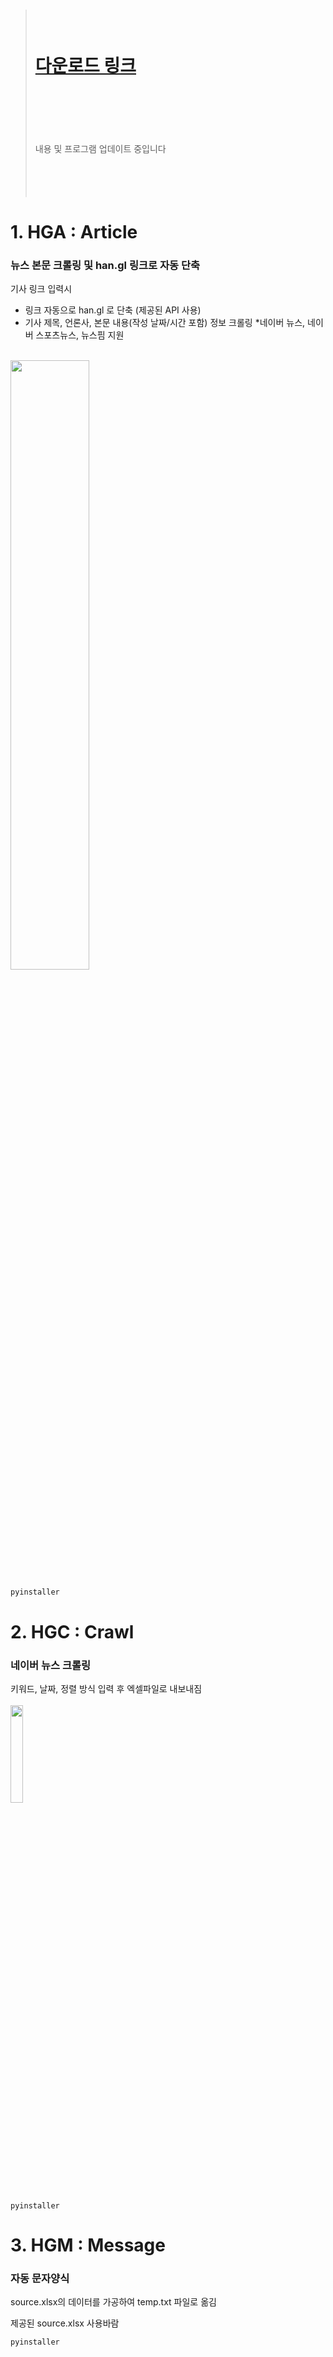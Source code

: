 > # <br><br> [다운로드 링크](https://github.com/memoday/hangangUtil/releases/tag/HGA)
>  <br><br><br><br><br> 내용 및 프로그램 업데이트 중입니다 <br><br><br><br><br>


# 1. HGA : Article
### 뉴스 본문 크롤링 및 han.gl 링크로 자동 단축

기사 링크 입력시
- 링크 자동으로 han.gl 로 단축 (제공된 API 사용)
- 기사 제목, 언론사, 본문 내용(작성 날짜/시간 포함) 정보 크롤링
*네이버 뉴스, 네이버 스포츠뉴스, 뉴스핌 지원
<br>
<img src="https://user-images.githubusercontent.com/74040890/197082481-45d161c6-9c3b-4e60-8829-1b09376c1f75.png" width="50%" height="50%">


```
pyinstaller
```



# 2. HGC : Crawl
### 네이버 뉴스 크롤링

키워드, 날짜, 정렬 방식 입력 후 엑셀파일로 내보내짐
<br><br>
<img src="https://user-images.githubusercontent.com/74040890/196871414-58b6d656-8be6-406c-8f4a-bbd7c5ce62ff.png" width="20%" height="20%">

```
pyinstaller
```



# 3. HGM : Message
### 자동 문자양식

source.xlsx의 데이터를 가공하여
temp.txt 파일로 옮김

제공된 source.xlsx 사용바람

```
pyinstaller
```
